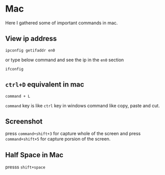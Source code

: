 # Mac
Here I gathered some of important commands in mac.

## View ip address
```
ipconfig getifaddr en0
```

or type below command and see the ip in the `en0` section
```
ifconfig
```

## `ctrl+D` equivalent in mac
`command + L`

`command` key is like `ctrl` key in windows command like copy, paste and cut.

## Screenshot 

press `command+shift+3` for capture whole of the screen and press `command+shift+5` for capture porsion of the screen.

## Half Space in Mac
presss `shift+space`
